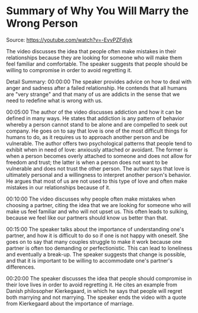 # Summary of Why You Will Marry the Wrong Person

Source: https://youtube.com/watch?v=-EvvPZFdjyk

The video discusses the idea that people often make mistakes in their relationships because they are looking for someone who will make them feel familiar and comfortable. The speaker suggests that people should be willing to compromise in order to avoid regretting it.

Detail Summary: 
00:00:00
The speaker provides advice on how to deal with anger and sadness after a failed relationship. He contends that all humans are "very strange" and that many of us are addicts in the sense that we need to redefine what is wrong with us.

00:05:00
The author of the video discusses addiction and how it can be defined in many ways. He states that addiction is any pattern of behavior whereby a person cannot stand to be alone and are compelled to seek out company. He goes on to say that love is one of the most difficult things for humans to do, as it requires us to approach another person and be vulnerable. The author offers two psychological patterns that people tend to exhibit when in need of love: anxiously attached or avoidant. The former is when a person becomes overly attached to someone and does not allow for freedom and trust; the latter is when a person does not want to be vulnerable and does not trust the other person. The author says that love is ultimately personal and a willingness to interpret another person's behavior. He argues that most of us are not used to this type of love and often make mistakes in our relationships because of it.

00:10:00
The video discusses why people often make mistakes when choosing a partner, citing the idea that we are looking for someone who will make us feel familiar and who will not upset us. This often leads to sulking, because we feel like our partners should know us better than that.

00:15:00
The speaker talks about the importance of understanding one's partner, and how it is difficult to do so if one is not happy with oneself. She goes on to say that many couples struggle to make it work because one partner is often too demanding or perfectionistic. This can lead to loneliness and eventually a break-up. The speaker suggests that change is possible, and that it is important to be willing to accommodate one's partner's differences.

00:20:00
The speaker discusses the idea that people should compromise in their love lives in order to avoid regretting it. He cites an example from Danish philosopher Kierkegaard, in which he says that people will regret both marrying and not marrying. The speaker ends the video with a quote from Kierkegaard about the importance of marriage.

